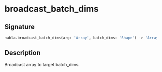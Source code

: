 # broadcast_batch_dims

## Signature

```python
nabla.broadcast_batch_dims(arg: 'Array', batch_dims: 'Shape') -> 'Array'
```

## Description

Broadcast array to target batch_dims.

